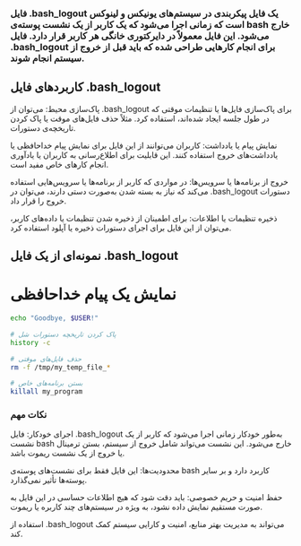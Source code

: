 ### فایل .bash_logout یک فایل پیکربندی در سیستم‌های یونیکس و لینوکس است که زمانی اجرا می‌شود که یک کاربر از یک نشست پوسته‌ی bash خارج می‌شود. این فایل معمولاً در دایرکتوری خانگی هر کاربر قرار دارد. فایل .bash_logout برای انجام کارهایی طراحی شده که باید قبل از خروج از سیستم انجام شوند.

## کاربردهای فایل .bash_logout

پاک‌سازی محیط: می‌توان از .bash_logout برای پاک‌سازی فایل‌ها یا تنظیمات موقتی که در طول جلسه ایجاد شده‌اند، استفاده کرد. مثلاً حذف فایل‌های موقت یا پاک کردن تاریخچه‌ی دستورات.

نمایش پیام یا یادداشت: کاربران می‌توانند از این فایل برای نمایش پیام خداحافظی یا یادداشت‌های خروج استفاده کنند. این قابلیت برای اطلاع‌رسانی به کاربران یا یادآوری انجام کارهای خاص مفید است.

خروج از برنامه‌ها یا سرویس‌ها: در مواردی که کاربر از برنامه‌ها یا سرویس‌هایی استفاده می‌کند که نیاز به بسته شدن به‌صورت دستی دارند، می‌توان در .bash_logout دستورات خروج را قرار داد.

ذخیره تنظیمات یا اطلاعات: برای اطمینان از ذخیره شدن تنظیمات یا داده‌های کاربر، می‌توان از این فایل برای اجرای دستورات ذخیره یا آپلود استفاده کرد.


## نمونه‌ای از یک فایل .bash_logout
# نمایش یک پیام خداحافظی
```bash
echo "Goodbye, $USER!"

# پاک کردن تاریخچه دستورات شل
history -c

# حذف فایل‌های موقتی
rm -f /tmp/my_temp_file_*

# بستن برنامه‌های خاص
killall my_program
```


### نکات مهم
اجرای خودکار: فایل .bash_logout به‌طور خودکار زمانی اجرا می‌شود که کاربر از یک نشست bash خارج می‌شود. این نشست می‌تواند شامل خروج از سیستم، بستن ترمینال یا خروج از یک نشست ریموت باشد.

محدودیت‌ها: این فایل فقط برای نشست‌های پوسته‌ی bash کاربرد دارد و بر سایر پوسته‌ها تأثیر نمی‌گذارد.

حفظ امنیت و حریم خصوصی: باید دقت شود که هیچ اطلاعات حساسی در این فایل به صورت مستقیم نمایش داده نشود، به ویژه در سیستم‌های چند کاربره یا ریموت.

استفاده از .bash_logout می‌تواند به مدیریت بهتر منابع، امنیت و کارایی سیستم کمک کند.


